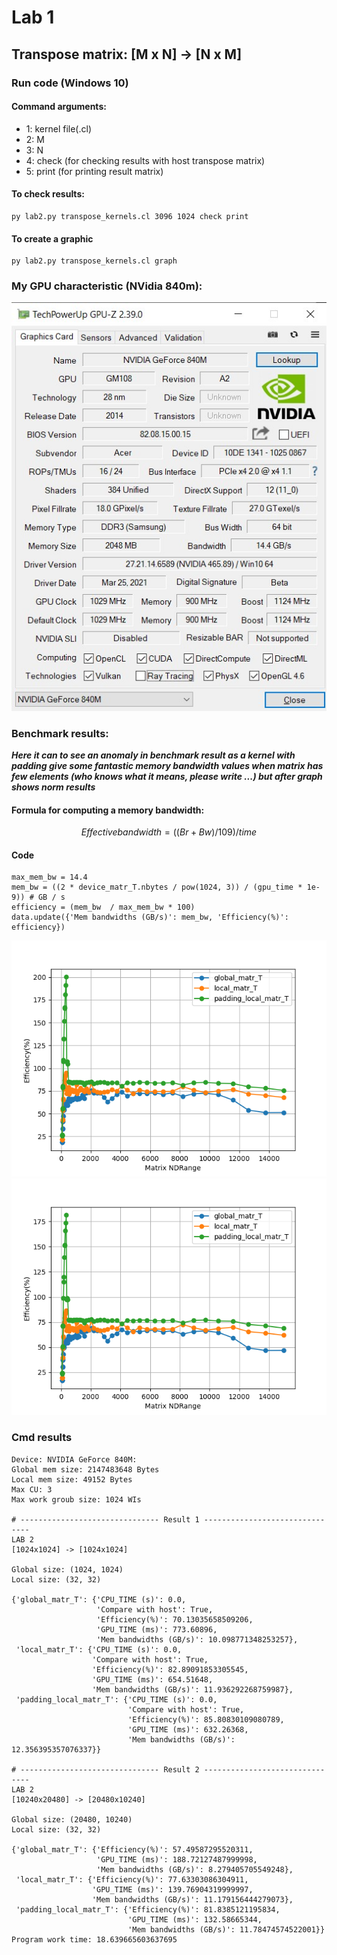 # Lab 1 
## Transpose matrix: [M x N] -> [N x M]

### Run code (Windows 10)
#### Command arguments: 
* 1: kernel file(.cl)
* 2: M
* 3: N
* 4: check (for checking results with host transpose matrix)
* 5: print (for printing result matrix)
  
#### To check results:

```
py lab2.py transpose_kernels.cl 3096 1024 check print 
```
#### To create a graphic

```
py lab2.py transpose_kernels.cl graph
```

### My GPU characteristic (NVidia 840m):
![plot](GPU-Z.jpg)

### Benchmark results:

***Here it can to see an anomaly in benchmark result as a kernel with padding give some fantastic memory bandwidth values when matrix has few elements (who knows what it means, please write ...) but after graph shows norm results***

#### Formula for computing a memory bandwidth:

$$
Effective bandwidth = (( Br + Bw ) / 109 ) / time
$$

#### Code
```
max_mem_bw = 14.4
mem_bw = ((2 * device_matr_T.nbytes / pow(1024, 3)) / (gpu_time * 1e-9)) # GB / s 
efficiency = (mem_bw  / max_mem_bw * 100)
data.update({'Mem bandwidths (GB/s)': mem_bw, 'Efficiency(%)': efficiency})
```
![plot](./bench/test_0.png)
![plot](./bench/test_1.png)

### Cmd results

```
Device: NVIDIA GeForce 840M:
Global mem size: 2147483648 Bytes
Local mem size: 49152 Bytes
Max CU: 3
Max work groub size: 1024 WIs

# ------------------------------- Result 1 -------------------------------
LAB 2
[1024x1024] -> [1024x1024]

Global size: (1024, 1024)
Local size: (32, 32)

{'global_matr_T': {'CPU_TIME (s)': 0.0,
                   'Compare with host': True,
                   'Efficiency(%)': 70.13035658509206,
                   'GPU_TIME (ms)': 773.60896,
                   'Mem bandwidths (GB/s)': 10.098771348253257},
 'local_matr_T': {'CPU_TIME (s)': 0.0,
                  'Compare with host': True,
                  'Efficiency(%)': 82.89091853305545,
                  'GPU_TIME (ms)': 654.51648,
                  'Mem bandwidths (GB/s)': 11.936292268759987},
 'padding_local_matr_T': {'CPU_TIME (s)': 0.0,
                          'Compare with host': True,
                          'Efficiency(%)': 85.80830109080789,
                          'GPU_TIME (ms)': 632.26368,
                          'Mem bandwidths (GB/s)': 12.356395357076337}}

# ------------------------------- Result 2 -------------------------------
LAB 2
[10240x20480] -> [20480x10240]

Global size: (20480, 10240)
Local size: (32, 32)

{'global_matr_T': {'Efficiency(%)': 57.49587295520311,
                   'GPU_TIME (ms)': 188.72127487999998,
                   'Mem bandwidths (GB/s)': 8.279405705549248},
 'local_matr_T': {'Efficiency(%)': 77.63303086304911,
                  'GPU_TIME (ms)': 139.76904319999997,
                  'Mem bandwidths (GB/s)': 11.179156444279073},
 'padding_local_matr_T': {'Efficiency(%)': 81.8385121195834,
                          'GPU_TIME (ms)': 132.58665344,
                          'Mem bandwidths (GB/s)': 11.78474574522001}}
Program work time: 18.639665603637695
